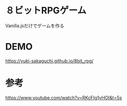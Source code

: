 # ８ビットRPGゲーム
Vanilla.jsだけでゲームを作る

# DEMO
https://yuki-sakaguchi.github.io/8bit_rpg/


# 参考
https://www.youtube.com/watch?v=RKcFIg1yHOI&t=5s
